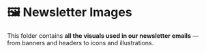 # 🖼️ Newsletter Images

This folder contains **all the visuals used in our newsletter emails** —  
from banners and headers to icons and illustrations.
